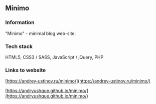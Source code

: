 ## Minimo

### Information

"Minimo" - minimal blog web-site.

### Tech stack

HTML5, CSS3 / SASS, JavaScript / jQuery, PHP

### Links to website

[https://andrey-ustinov.ru/minimo/](https://andrey-ustinov.ru/minimo/)

[https://andryushque.github.io/minimo/](https://andryushque.github.io/minimo/)
